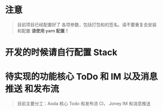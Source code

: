 # 注意

> 目前项目已经配置好了 各项参数，包括打包和的签名。请不要重复去安装和配置 **请使用 yarn 配置！**

# 开发的时候请自行配置 Stack

# 待实现的功能核心 ToDo 和 IM 以及消息推送 和发布流

> 目前主要分工：Aoda 核心 Todo 和发布流 CI， Joney IM 和消息推送
